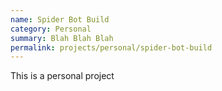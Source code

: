 ```yaml
---
name: Spider Bot Build
category: Personal
summary: Blah Blah Blah
permalink: projects/personal/spider-bot-build
---
```

This is a personal project
